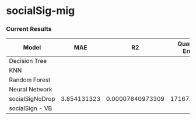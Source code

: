 # socialSig-mig

### Current Results


|       Model	    |       MAE	     |          R2	     |  Quantity Error	|  Allocation Error  |
|-------------------|----------------|-------------------|------------------|--------------------|
| Decision Tree	    |              	 |              	 |                  |                    |
| KNN	            |                |              	 |          	    |                    |
| Random Forest	    |              	 |              	 |              	|                    |
| Neural Network	|              	 |              	 |              	|                    |
| socialSigNoDrop	|  3.854131323	 |  0.00007840973309 |    17167.04453	|     59915.58194    |
| socialSign - VB	|          	     |          	     |          	    |                    |